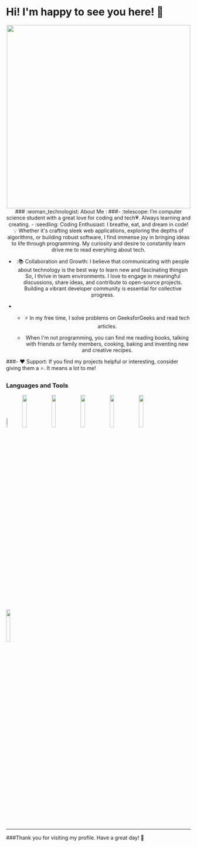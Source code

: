# Hi!  I'm happy to see you here! 👋

<!--
**chavi362/chavi362** is a ✨ _special_ ✨ repository because its `README.md` (this file) appears on your GitHub profile.

Here are some ideas to get you started:

- 🔭 I’m currently working on ...
- 🌱 I’m currently learning ...
- 👯 I’m looking to collaborate on ...
- 🤔 I’m looking for help with ...
- 💬 Ask me about ...
- 📫 How to reach me: ...
- 😄 Pronouns: ...
- ⚡ Fun fact: ...
-->
<div id="header" align="center">
  <img src="https://media.giphy.com/media/UcK7JalnjCz0k/giphy.gif" width="500"/>
</div>

<div align="center">
### :woman_technologist: About Me :
###- :telescope: I’m computer science student with a great love for coding and tech💗. Always learning and creating. 
-  :seedling:  Coding Enthusiast: I breathe, eat, and dream in code! 💡 Whether it's crafting sleek web applications, exploring the depths of algorithms, or building robust software, I find immense joy in bringing ideas to life through programming. My curiosity and desire to constantly learn drive me to read everyhing about tech.

  - :📚 Collaboration and Growth: I believe that communicating with people about technology is the best way to learn new and fascinating thingsת So,  I thrive in team environments. I love to engage in meaningful discussions, share ideas, and contribute to open-source projects. Building a vibrant developer community is essential for collective progress.

- - :zap: In my free time, I solve problems on GeeksforGeeks and read tech articles.
 
  - When I'm not programming, you can find me reading books, talking with friends or family members, cooking, baking and inventing new and creative recipes.
   </div>
###-  ❤️ Support:
If you find my projects helpful or interesting, consider giving them a ⭐️. It means a lot to me!

### Languages and Tools

<p>
 <code><img width="8%" src="https://cdn.worldvectorlogo.com/logos/c.svg"></code>
  <code><img width="15%" src="https://www.vectorlogo.zone/logos/python/python-ar21.svg"></code>
 <code><img width="15%" src="https://www.vectorlogo.zone/logos/java/java-ar21.svg"></code>
 <code><img width="15%" src="https://www.vectorlogo.zone/logos/w3_html5/w3_html5-ar21.svg"></code>
 <code><img width="15%" src="https://www.vectorlogo.zone/logos/w3_css/w3_css-ar21.svg"></code>
  <code><img width="15%" src="https://www.vectorlogo.zone/logos/javascript/javascript-horizontal.svg"></code>
  <code><img width="15%" src="https://www.vectorlogo.zone/logos/git-scm/git-scm-ar21.svg"></code>

 
 
 -----
  
</p>
###Thank you for visiting my profile. Have a great day! 🌟

